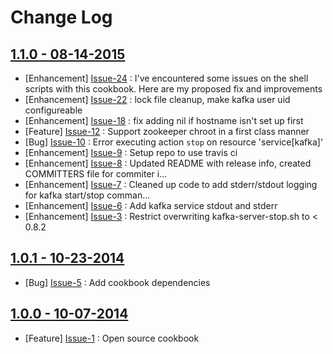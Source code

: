 Change Log
==========

[1.1.0 - 08-14-2015](https://github.com/cerner/cerner_kafka/issues?milestone=2&state=closed)
--------------------------------------------------------------------------------------------

  * [Enhancement] [Issue-24](https://github.com/cerner/cerner_kafka/issues/24) : I've encountered some issues on the shell scripts with this cookbook. Here are my proposed fix and improvements
  * [Enhancement] [Issue-22](https://github.com/cerner/cerner_kafka/issues/22) : lock file cleanup, make kafka user uid configureable
  * [Enhancement] [Issue-18](https://github.com/cerner/cerner_kafka/issues/18) : fix adding nil if hostname isn't set up first
  * [Feature] [Issue-12](https://github.com/cerner/cerner_kafka/issues/12) : Support zookeeper chroot in a first class manner
  * [Bug] [Issue-10](https://github.com/cerner/cerner_kafka/issues/10) : Error executing action `stop` on resource 'service[kafka]'
  * [Enhancement] [Issue-9](https://github.com/cerner/cerner_kafka/issues/9) : Setup repo to use travis ci
  * [Enhancement] [Issue-8](https://github.com/cerner/cerner_kafka/issues/8) : Updated README with release info, created COMMITTERS file for commiter i...
  * [Enhancement] [Issue-7](https://github.com/cerner/cerner_kafka/issues/7) : Cleaned up code to add stderr/stdout logging for kafka start/stop comman...
  * [Enhancement] [Issue-6](https://github.com/cerner/cerner_kafka/issues/6) : Add kafka service stdout and stderr
  * [Enhancement] [Issue-3](https://github.com/cerner/cerner_kafka/issues/3) : Restrict overwriting kafka-server-stop.sh to < 0.8.2

[1.0.1 - 10-23-2014](https://github.com/cerner/cerner_kafka/issues?milestone=3&state=closed)
--------------------------------------------------------------------------------------------

  * [Bug] [Issue-5](https://github.com/cerner/cerner_kafka/issues/5) : Add cookbook dependencies

[1.0.0 - 10-07-2014](https://github.com/cerner/cerner_kafka/issues?milestone=1&state=closed)
--------------------------------------------------------------------------------------------

  * [Feature] [Issue-1](https://github.com/cerner/cerner_kafka/issues/1) : Open source cookbook
